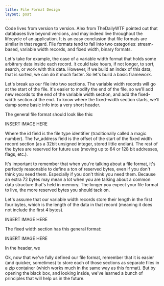 ```yaml
---
title: File Format Design
layout: post
---
```

Code lives from version to version. Alex from TheDailyWTF pointed out that databases live beyond versions, and may indeed live throughout the lifecycle of an application. It is an easy conclusion that file formats are similar in that regard. File formats tend to fall into two categories: stream-based, variable width records, and fixed width, binary formats.

Let's take for example, the case of a variable width format that holds some arbitrary data inside each record. It could take hours, if not longer, to sort, search, or work with this data. However, if we build an index of this data, that is sorted, we can do it much faster. So let's build a basic framework.

Let's break up our file into two sections. The variable width records will go at the start of the file. It's easier to modify the end of the file, so we'll add new records to the end of the variable width section, and add the fixed-width section at the end. To know where the fixed-width section starts, we'll dump some basic info into a very short header.

The general file format should look like this:

INSERT IMAGE HERE

Where the id field is the file type identifier (traditionally called a magic number). The fw_address field is the offset of the start of the fixed width record section (as a 32bit unsigned integer, stored little endian). The rest of the bytes are reserved for future use (moving up to 64 or 128 bit addresses, flags, etc.).

It's important to remember that when you're talking about a file format, it's perfectly reasonable to define a ton of reserved bytes, even if you don't think you need them. Especially if you don't think you need them. Because an extra 72 bytes may mean a lot when you are talking about a common data structure that's held in memory. The longer you expect your file format to live, the more reserved bytes you should tack on.

Let's assume that our variable width records store their length in the first four bytes, which is the length of the data in that record (meaning it does not include the first 4 bytes).

INSERT IMAGE HERE

The fixed width section has this general format:

INSERT IMAGE HERE

In the header, we

Ok, now that we've fully defined our file format, remember that it is easier (and quicker, sometimes) to store each of those sections as separate files in a zip container (which works much in the same way as this format). But by opening the black box, and looking inside, we've learned a bunch of principles that will help us in the future.
